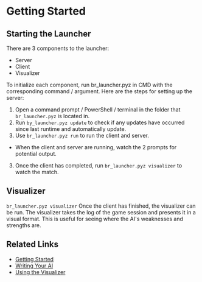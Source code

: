 # Getting Started

## Starting the Launcher

There are 3 components to the launcher:
- Server
- Client
- Visualizer

To initialize each component, run br_launcher.pyz in CMD with the corresponding command
/ argument. Here are the steps for setting up the server:
1. Open a command prompt / PowerShell / terminal in the folder that `br_launcher.pyz` is located in.
2. Run `by_launcher.pyz update` to check if any updates have occurred since last runtime and automatically update.
2. Use `br_launcher.pyz run` to run the client and server.
  - When the client and server are running, watch the 2 prompts for potential output.
3. Once the client has completed, run `br_launcher.pyz visualizer` to watch the match.

## Visualizer
`br_launcher.pyz visualizer`
Once the client has finished, the visualizer can be run. The visualizer takes the log of the game session
and presents it in a visual format. This is useful for seeing where the AI's weaknesses and strengths are.


## Related Links
* [Getting Started](getting_started.md)
* [Writing Your AI](writing_your_ai.md)
* [Using the Visualizer](using_the_visualizer.md)